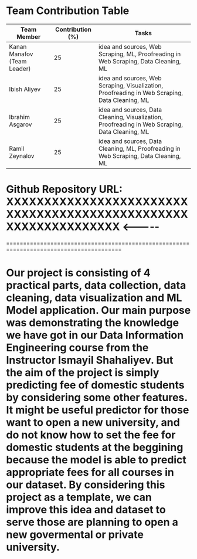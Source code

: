 # Team Contribution Table

| Team Member                          | Contribution (%) | Tasks                                         |
|--------------------------------------|------------------|-----------------------------------------------|
| Kanan Manafov (Team Leader)          | 25               | idea and sources, Web Scraping, ML, Proofreading in Web Scraping, Data Cleaning, ML |
| Ibish Aliyev                         | 25               | idea and sources, Web Scraping, Visualization, Proofreading in Web Scraping, Data Cleaning, ML |
| Ibrahim Asgarov                      | 25               | idea and sources, Data Cleaning, Visualization, Proofreading in Web Scraping, Data Cleaning, ML |
| Ramil Zeynalov                       | 25               | idea and sources, Data Cleaning, ML, Proofreading in Web Scraping, Data Cleaning, ML |

# Github Repository URL: XXXXXXXXXXXXXXXXXXXXXXXXXXXXXXXXXXXXXXXXXXXXXXXXXXXXXXXXXXXXXXX <-----
========================================================================================

Our project is consisting of 4 practical parts, data collection, data cleaning, data visualization and ML Model application.  Our main purpose was demonstrating the knowledge we have got in our Data Information Engineering course from the Instructor Ismayil Shahaliyev. But the aim of the project is simply predicting fee of domestic students by considering some other features. It might be useful predictor for those want to open a new university, and do not know how to set the fee for domestic students at the beggining because the model is able to predict appropriate fees for all courses in our dataset. By considering this project as a template, we can improve this idea and dataset to serve those are planning to open a new govermental or private university.  
========================================================================================


